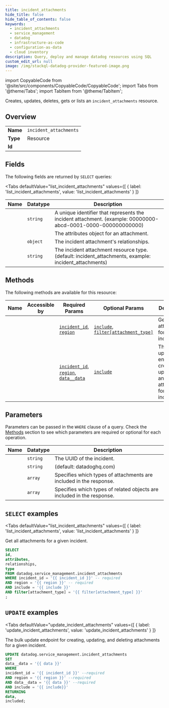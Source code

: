 ```yaml
--- 
title: incident_attachments
hide_title: false
hide_table_of_contents: false
keywords:
  - incident_attachments
  - service_management
  - datadog
  - infrastructure-as-code
  - configuration-as-data
  - cloud inventory
description: Query, deploy and manage datadog resources using SQL
custom_edit_url: null
image: /img/stackql-datadog-provider-featured-image.png
---
```


import CopyableCode from '@site/src/components/CopyableCode/CopyableCode';
import Tabs from '@theme/Tabs';
import TabItem from '@theme/TabItem';

Creates, updates, deletes, gets or lists an <code>incident_attachments</code> resource.

## Overview
<table><tbody>
<tr><td><b>Name</b></td><td><code>incident_attachments</code></td></tr>
<tr><td><b>Type</b></td><td>Resource</td></tr>
<tr><td><b>Id</b></td><td><CopyableCode code="datadog.service_management.incident_attachments" /></td></tr>
</tbody></table>

## Fields

The following fields are returned by `SELECT` queries:

<Tabs
    defaultValue="list_incident_attachments"
    values={[
        { label: 'list_incident_attachments', value: 'list_incident_attachments' }
    ]}
>
<TabItem value="list_incident_attachments">

<table>
<thead>
    <tr>
    <th>Name</th>
    <th>Datatype</th>
    <th>Description</th>
    </tr>
</thead>
<tbody>
<tr>
    <td><CopyableCode code="id" /></td>
    <td><code>string</code></td>
    <td>A unique identifier that represents the incident attachment. (example: 00000000-abcd-0001-0000-000000000000)</td>
</tr>
<tr>
    <td><CopyableCode code="attributes" /></td>
    <td><code></code></td>
    <td>The attributes object for an attachment.</td>
</tr>
<tr>
    <td><CopyableCode code="relationships" /></td>
    <td><code>object</code></td>
    <td>The incident attachment's relationships.</td>
</tr>
<tr>
    <td><CopyableCode code="type" /></td>
    <td><code>string</code></td>
    <td>The incident attachment resource type. (default: incident_attachments, example: incident_attachments)</td>
</tr>
</tbody>
</table>
</TabItem>
</Tabs>

## Methods

The following methods are available for this resource:

<table>
<thead>
    <tr>
    <th>Name</th>
    <th>Accessible by</th>
    <th>Required Params</th>
    <th>Optional Params</th>
    <th>Description</th>
    </tr>
</thead>
<tbody>
<tr>
    <td><a href="#list_incident_attachments"><CopyableCode code="list_incident_attachments" /></a></td>
    <td><CopyableCode code="select" /></td>
    <td><a href="#parameter-incident_id"><code>incident_id</code></a>, <a href="#parameter-region"><code>region</code></a></td>
    <td><a href="#parameter-include"><code>include</code></a>, <a href="#parameter-filter[attachment_type]"><code>filter[attachment_type]</code></a></td>
    <td>Get all attachments for a given incident.</td>
</tr>
<tr>
    <td><a href="#update_incident_attachments"><CopyableCode code="update_incident_attachments" /></a></td>
    <td><CopyableCode code="update" /></td>
    <td><a href="#parameter-incident_id"><code>incident_id</code></a>, <a href="#parameter-region"><code>region</code></a>, <a href="#parameter-data__data"><code>data__data</code></a></td>
    <td><a href="#parameter-include"><code>include</code></a></td>
    <td>The bulk update endpoint for creating, updating, and deleting attachments for a given incident.</td>
</tr>
</tbody>
</table>

## Parameters

Parameters can be passed in the `WHERE` clause of a query. Check the [Methods](#methods) section to see which parameters are required or optional for each operation.

<table>
<thead>
    <tr>
    <th>Name</th>
    <th>Datatype</th>
    <th>Description</th>
    </tr>
</thead>
<tbody>
<tr id="parameter-incident_id">
    <td><CopyableCode code="incident_id" /></td>
    <td><code>string</code></td>
    <td>The UUID of the incident.</td>
</tr>
<tr id="parameter-region">
    <td><CopyableCode code="region" /></td>
    <td><code>string</code></td>
    <td>(default: datadoghq.com)</td>
</tr>
<tr id="parameter-filter[attachment_type]">
    <td><CopyableCode code="filter[attachment_type]" /></td>
    <td><code>array</code></td>
    <td>Specifies which types of attachments are included in the response.</td>
</tr>
<tr id="parameter-include">
    <td><CopyableCode code="include" /></td>
    <td><code>array</code></td>
    <td>Specifies which types of related objects are included in the response.</td>
</tr>
</tbody>
</table>

## `SELECT` examples

<Tabs
    defaultValue="list_incident_attachments"
    values={[
        { label: 'list_incident_attachments', value: 'list_incident_attachments' }
    ]}
>
<TabItem value="list_incident_attachments">

Get all attachments for a given incident.

```sql
SELECT
id,
attributes,
relationships,
type
FROM datadog.service_management.incident_attachments
WHERE incident_id = '{{ incident_id }}' -- required
AND region = '{{ region }}' -- required
AND include = '{{ include }}'
AND filter[attachment_type] = '{{ filter[attachment_type] }}'
;
```
</TabItem>
</Tabs>


## `UPDATE` examples

<Tabs
    defaultValue="update_incident_attachments"
    values={[
        { label: 'update_incident_attachments', value: 'update_incident_attachments' }
    ]}
>
<TabItem value="update_incident_attachments">

The bulk update endpoint for creating, updating, and deleting attachments for a given incident.

```sql
UPDATE datadog.service_management.incident_attachments
SET 
data__data = '{{ data }}'
WHERE 
incident_id = '{{ incident_id }}' --required
AND region = '{{ region }}' --required
AND data__data = '{{ data }}' --required
AND include = '{{ include}}'
RETURNING
data,
included;
```
</TabItem>
</Tabs>
